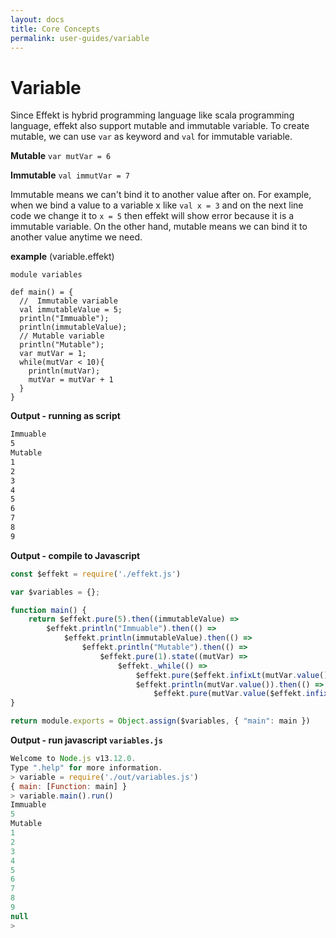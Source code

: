 ```yaml
---
layout: docs
title: Core Concepts
permalink: user-guides/variable
---
```


# Variable
Since Effekt is hybrid programming language like scala programming language, effekt also support mutable and immutable variable. To create mutable, we can use ``var`` as keyword and ``val`` for immutable variable.

**Mutable**
``var mutVar = 6``

**Immutable**
``val immutVar = 7``

Immutable means we can't bind it to another value after on. For example, when we bind a value to a variable x like ``val x = 3`` and on the next line code we change it to ``x = 5`` then effekt will show error because it is a immutable variable.  On the other hand, mutable means we can bind it to another value anytime we need.

**example** (variable.effekt)

```effekt
module variables

def main() = {
  //  Immutable variable
  val immutableValue = 5;
  println("Immuable");
  println(immutableValue);
  // Mutable variable
  println("Mutable");
  var mutVar = 1;
  while(mutVar < 10){
    println(mutVar);
    mutVar = mutVar + 1
  }
}
```

**Output - running as script**

```bash
Immuable
5
Mutable
1
2
3
4
5
6
7
8
9
```
**Output - compile to Javascript**

```javascript
const $effekt = require('./effekt.js')

var $variables = {};

function main() {
    return $effekt.pure(5).then((immutableValue) =>
        $effekt.println("Immuable").then(() =>
            $effekt.println(immutableValue).then(() =>
                $effekt.println("Mutable").then(() =>
                    $effekt.pure(1).state((mutVar) =>
                        $effekt._while(() =>
                            $effekt.pure($effekt.infixLt(mutVar.value(), 10)), () =>
                            $effekt.println(mutVar.value()).then(() =>
                                $effekt.pure(mutVar.value($effekt.infixAdd(mutVar.value(), 1))))))))))
}

return module.exports = Object.assign($variables, { "main": main })
```

**Output - run javascript ``variables.js``**

```javascript
Welcome to Node.js v13.12.0.
Type ".help" for more information.
> variable = require('./out/variables.js')
{ main: [Function: main] }
> variable.main().run()
Immuable
5
Mutable
1
2
3
4
5
6
7
8
9
null
> 
```